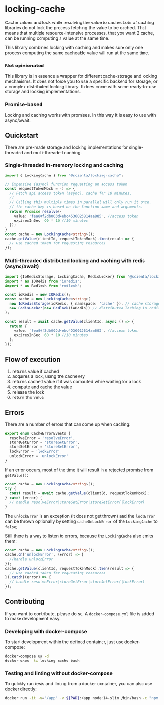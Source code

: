 # locking-cache
Cache values and lock while resolving the value to cache.
Lots of caching libraries do not lock the process fetching the value to be cached.
That means that multiple resource-intensive processes, that you want 2 cache, can be running
computing a value at the same time.

This library combines locking with caching and makes sure only one process computing
the same cacheable value will run at the same time.

### Not opinionated
This library is in essence a wrapper for different cache-storage and locking mechanisms.
It does not force you to use a specific backend for storage, or a complex distributed locking library.
It does come with some ready-to-use storage and locking implementations.

### Promise-based
Locking and caching works with promises. In this way it is easy to use with async/await.

## Quickstart
There are pre-made storage and locking implementations for single-threaded and multi-threaded caching.

### Single-threaded in-memory locking and caching
```ts
import { LockingCache } from "@scienta/locking-cache";

// Expensive (async) function requesting an access token
const requestTokenMock = () => {
  // Fetch api access token (async), cache for 10 minutes.
  //
  // Calling this multiple times in parallel will only run it once.
  // the cache key is based on the function name and arguments.
  return Promise.resolve({
    value: 'fea80f2db003d4ebc4536023814aa885', //access token
    expiresInSec: 60 * 10 //10 minutes
  });
}
const cache = new LockingCache<string>();
cache.getValue(clientId, requestTokenMock).then(result => {
  // Use cached token for requesting resources
});
```

### Multi-threaded distributed locking and caching with redis (async/await)
```ts
import {IoRedisStorage, LockingCache, RedisLocker} from "@scienta/locking-cache";
import * as IORedis from "ioredis";
import * as Redlock from "redlock";

const ioRedis = new IORedis();
const cache = new LockingCache<string>(
  new IoRedisStorage(ioRedis, { namespace: 'cache' }), // cache storage in redis
  new RedisLocker(new Redlock(ioRedis)) // distributed locking in redis
);

const result = await cache.getValue(clientId, async () => {
  return {
    value: 'fea80f2db003d4ebc4536023814aa885', //access token
    expiresInSec: 60 * 10 //10 minutes
  };
});
```

## Flow of execution
1. returns value if cached
2. acquires a lock, using the cacheKey
3. returns cached value if it was computed while waiting for a lock
4. compute and cache the value
5. release the lock
6. return the value

## Errors
There are a number of errors that can come up when caching:

```ts
export enum CacheErrorEvents {
  resolveError = 'resolveError',
  storeGetError = 'storeGetError',
  storeSetError = 'storeSetError',
  lockError = 'lockError',
  unlockError = 'unlockError'
}
```

If an error occurs, most of the time it will result in a rejected promise from `getValue()`:

```ts
const cache = new LockingCache<string>();
try {
  const result = await cache.getValue(clientId, requestTokenMock);
} catch (error) {
  // handle resolveError|storeGetError|storeSetError(|lockError)
}
```

The `unlockError` is an exception (it does not get thrown) and the `lockError` can be thrown optionally
by setting `cacheOnLockError` of the `LockingCache` to `false`;

Still there is a way to listen to errors, because the `LockingCache` also emits them:
```ts
const cache = new LockingCache<string>();
cache.on('unlockError', (error) => {
  //handle unlockError
});
cache.getValue(clientId, requestTokenMock).then(result => {
  // Use cached token for requesting resources
}).catch((error) => {
  // handle resolveError|storeGetError|storeSetError(|lockError)
});
```

## Contributing
If you want to contribute, please do so. A `docker-compose.yml` file is added to make development easy.

### Developing with docker-compose
To start development within the defined container, just use docker-compose:
```bash
docker-compose up -d
docker exec -ti locking-cache bash
```

### Testing and linting without docker-compose
To quickly run tests and linting from a docker container, you can also use docker directly:
```bash
docker run -it -w="/app" -v ${PWD}:/app node:14-slim /bin/bash -c "npm install && npm run test && npm run lint"
```
